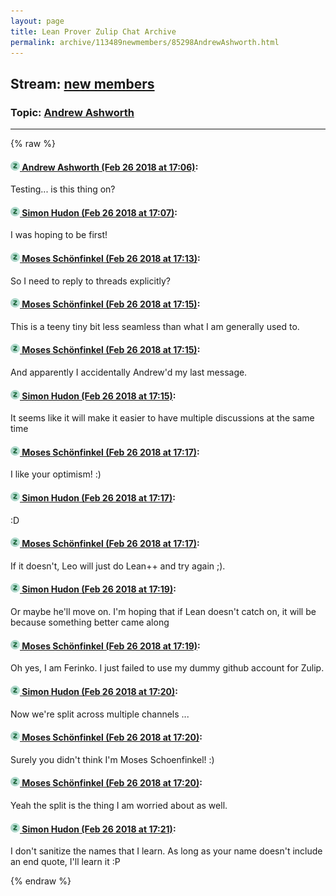 ```yaml
---
layout: page
title: Lean Prover Zulip Chat Archive 
permalink: archive/113489newmembers/85298AndrewAshworth.html
---
```


## Stream: [new members](index.html)
### Topic: [Andrew Ashworth](85298AndrewAshworth.html)

---


{% raw %}
#### [![Click to go to Zulip](../../assets/img/zulip2.png) Andrew Ashworth (Feb 26 2018 at 17:06)](https://leanprover.zulipchat.com/#narrow/stream/113489-new%20members/topic/Andrew%20Ashworth/near/123002176):
Testing... is this thing on?

#### [![Click to go to Zulip](../../assets/img/zulip2.png) Simon Hudon (Feb 26 2018 at 17:07)](https://leanprover.zulipchat.com/#narrow/stream/113489-new%20members/topic/Andrew%20Ashworth/near/123002194):
I was hoping to be first!

#### [![Click to go to Zulip](../../assets/img/zulip2.png) Moses Schönfinkel (Feb 26 2018 at 17:13)](https://leanprover.zulipchat.com/#narrow/stream/113489-new%20members/topic/Andrew%20Ashworth/near/123002431):
So I need to reply to threads explicitly?

#### [![Click to go to Zulip](../../assets/img/zulip2.png) Moses Schönfinkel (Feb 26 2018 at 17:15)](https://leanprover.zulipchat.com/#narrow/stream/113489-new%20members/topic/Andrew%20Ashworth/near/123002496):
This is a teeny tiny bit less seamless than what I am generally used to.

#### [![Click to go to Zulip](../../assets/img/zulip2.png) Moses Schönfinkel (Feb 26 2018 at 17:15)](https://leanprover.zulipchat.com/#narrow/stream/113489-new%20members/topic/Andrew%20Ashworth/near/123002511):
And apparently I accidentally Andrew'd my last message.

#### [![Click to go to Zulip](../../assets/img/zulip2.png) Simon Hudon (Feb 26 2018 at 17:15)](https://leanprover.zulipchat.com/#narrow/stream/113489-new%20members/topic/Andrew%20Ashworth/near/123002512):
It seems like it will make it easier to have multiple discussions at the same time

#### [![Click to go to Zulip](../../assets/img/zulip2.png) Moses Schönfinkel (Feb 26 2018 at 17:17)](https://leanprover.zulipchat.com/#narrow/stream/113489-new%20members/topic/Andrew%20Ashworth/near/123002577):
I like your optimism! :)

#### [![Click to go to Zulip](../../assets/img/zulip2.png) Simon Hudon (Feb 26 2018 at 17:17)](https://leanprover.zulipchat.com/#narrow/stream/113489-new%20members/topic/Andrew%20Ashworth/near/123002588):
:D

#### [![Click to go to Zulip](../../assets/img/zulip2.png) Moses Schönfinkel (Feb 26 2018 at 17:17)](https://leanprover.zulipchat.com/#narrow/stream/113489-new%20members/topic/Andrew%20Ashworth/near/123002594):
If it doesn't, Leo will just do Lean++ and try again ;).

#### [![Click to go to Zulip](../../assets/img/zulip2.png) Simon Hudon (Feb 26 2018 at 17:19)](https://leanprover.zulipchat.com/#narrow/stream/113489-new%20members/topic/Andrew%20Ashworth/near/123002689):
Or maybe he'll move on. I'm hoping that if Lean doesn't catch on, it will be because something better came along

#### [![Click to go to Zulip](../../assets/img/zulip2.png) Moses Schönfinkel (Feb 26 2018 at 17:19)](https://leanprover.zulipchat.com/#narrow/stream/113489-new%20members/topic/Andrew%20Ashworth/near/123002696):
Oh yes, I am Ferinko. I just failed to use my dummy github account for Zulip.

#### [![Click to go to Zulip](../../assets/img/zulip2.png) Simon Hudon (Feb 26 2018 at 17:20)](https://leanprover.zulipchat.com/#narrow/stream/113489-new%20members/topic/Andrew%20Ashworth/near/123002752):
Now we're split across multiple channels ...

#### [![Click to go to Zulip](../../assets/img/zulip2.png) Moses Schönfinkel (Feb 26 2018 at 17:20)](https://leanprover.zulipchat.com/#narrow/stream/113489-new%20members/topic/Andrew%20Ashworth/near/123002764):
Surely you didn't think I'm Moses Schoenfinkel! :)

#### [![Click to go to Zulip](../../assets/img/zulip2.png) Moses Schönfinkel (Feb 26 2018 at 17:20)](https://leanprover.zulipchat.com/#narrow/stream/113489-new%20members/topic/Andrew%20Ashworth/near/123002769):
Yeah the split is the thing I am worried about as well.

#### [![Click to go to Zulip](../../assets/img/zulip2.png) Simon Hudon (Feb 26 2018 at 17:21)](https://leanprover.zulipchat.com/#narrow/stream/113489-new%20members/topic/Andrew%20Ashworth/near/123002790):
I don't sanitize the names that I learn. As long as your name doesn't include an end quote, I'll learn it :P


{% endraw %}
